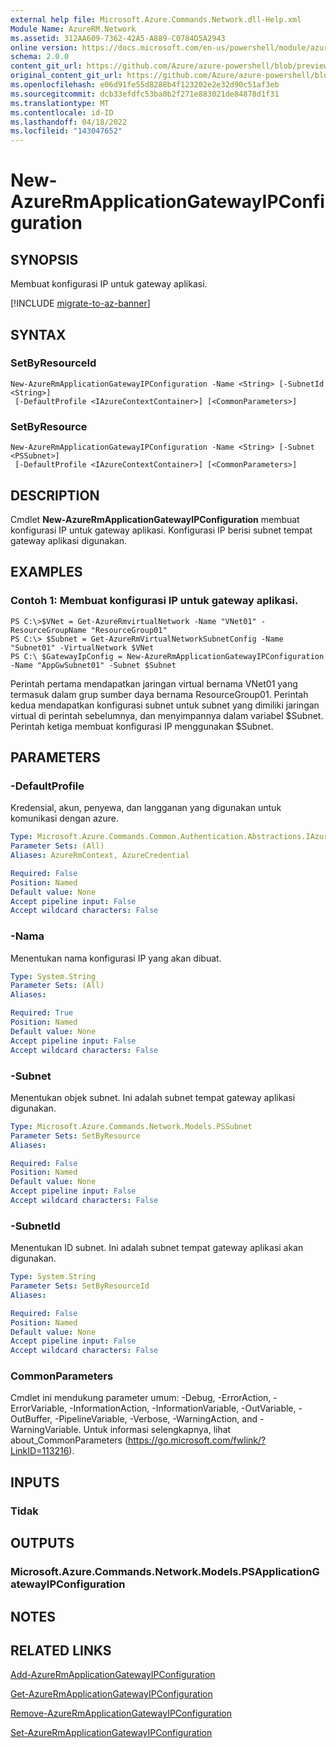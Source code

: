 ```yaml
---
external help file: Microsoft.Azure.Commands.Network.dll-Help.xml
Module Name: AzureRM.Network
ms.assetid: 312AA609-7362-42A5-A889-C0784D5A2943
online version: https://docs.microsoft.com/en-us/powershell/module/azurerm.network/new-azurermapplicationgatewayipconfiguration
schema: 2.0.0
content_git_url: https://github.com/Azure/azure-powershell/blob/preview/src/ResourceManager/Network/Commands.Network/help/New-AzureRmApplicationGatewayIPConfiguration.md
original_content_git_url: https://github.com/Azure/azure-powershell/blob/preview/src/ResourceManager/Network/Commands.Network/help/New-AzureRmApplicationGatewayIPConfiguration.md
ms.openlocfilehash: e06d91fe55d8288b4f123202e2e32d90c51af3eb
ms.sourcegitcommit: dcb33efdfc53ba0b2f271e883021de84878d1f31
ms.translationtype: MT
ms.contentlocale: id-ID
ms.lasthandoff: 04/18/2022
ms.locfileid: "143047652"
---
```

# New-AzureRmApplicationGatewayIPConfiguration

## SYNOPSIS
Membuat konfigurasi IP untuk gateway aplikasi.

[!INCLUDE [migrate-to-az-banner](../../includes/migrate-to-az-banner.md)]

## SYNTAX

### SetByResourceId
```
New-AzureRmApplicationGatewayIPConfiguration -Name <String> [-SubnetId <String>]
 [-DefaultProfile <IAzureContextContainer>] [<CommonParameters>]
```

### SetByResource
```
New-AzureRmApplicationGatewayIPConfiguration -Name <String> [-Subnet <PSSubnet>]
 [-DefaultProfile <IAzureContextContainer>] [<CommonParameters>]
```

## DESCRIPTION
Cmdlet **New-AzureRmApplicationGatewayIPConfiguration** membuat konfigurasi IP untuk gateway aplikasi.
Konfigurasi IP berisi subnet tempat gateway aplikasi digunakan.

## EXAMPLES

### Contoh 1: Membuat konfigurasi IP untuk gateway aplikasi.
```
PS C:\>$VNet = Get-AzureRmvirtualNetwork -Name "VNet01" -ResourceGroupName "ResourceGroup01"
PS C:\> $Subnet = Get-AzureRmVirtualNetworkSubnetConfig -Name "Subnet01" -VirtualNetwork $VNet 
PS C:\ $GatewayIpConfig = New-AzureRmApplicationGatewayIPConfiguration -Name "AppGwSubnet01" -Subnet $Subnet
```

Perintah pertama mendapatkan jaringan virtual bernama VNet01 yang termasuk dalam grup sumber daya bernama ResourceGroup01.
Perintah kedua mendapatkan konfigurasi subnet untuk subnet yang dimiliki jaringan virtual di perintah sebelumnya, dan menyimpannya dalam variabel $Subnet.
Perintah ketiga membuat konfigurasi IP menggunakan $Subnet.

## PARAMETERS

### -DefaultProfile
Kredensial, akun, penyewa, dan langganan yang digunakan untuk komunikasi dengan azure.

```yaml
Type: Microsoft.Azure.Commands.Common.Authentication.Abstractions.IAzureContextContainer
Parameter Sets: (All)
Aliases: AzureRmContext, AzureCredential

Required: False
Position: Named
Default value: None
Accept pipeline input: False
Accept wildcard characters: False
```

### -Nama
Menentukan nama konfigurasi IP yang akan dibuat.

```yaml
Type: System.String
Parameter Sets: (All)
Aliases:

Required: True
Position: Named
Default value: None
Accept pipeline input: False
Accept wildcard characters: False
```

### -Subnet
Menentukan objek subnet.
Ini adalah subnet tempat gateway aplikasi digunakan.

```yaml
Type: Microsoft.Azure.Commands.Network.Models.PSSubnet
Parameter Sets: SetByResource
Aliases:

Required: False
Position: Named
Default value: None
Accept pipeline input: False
Accept wildcard characters: False
```

### -SubnetId
Menentukan ID subnet.
Ini adalah subnet tempat gateway aplikasi akan digunakan.

```yaml
Type: System.String
Parameter Sets: SetByResourceId
Aliases:

Required: False
Position: Named
Default value: None
Accept pipeline input: False
Accept wildcard characters: False
```

### CommonParameters
Cmdlet ini mendukung parameter umum: -Debug, -ErrorAction, -ErrorVariable, -InformationAction, -InformationVariable, -OutVariable, -OutBuffer, -PipelineVariable, -Verbose, -WarningAction, and -WarningVariable. Untuk informasi selengkapnya, lihat about_CommonParameters (https://go.microsoft.com/fwlink/?LinkID=113216).

## INPUTS

### Tidak

## OUTPUTS

### Microsoft.Azure.Commands.Network.Models.PSApplicationGatewayIPConfiguration

## NOTES

## RELATED LINKS

[Add-AzureRmApplicationGatewayIPConfiguration](./Add-AzureRmApplicationGatewayIPConfiguration.md)

[Get-AzureRmApplicationGatewayIPConfiguration](./Get-AzureRmApplicationGatewayIPConfiguration.md)

[Remove-AzureRmApplicationGatewayIPConfiguration](./Remove-AzureRmApplicationGatewayIPConfiguration.md)

[Set-AzureRmApplicationGatewayIPConfiguration](./Set-AzureRmApplicationGatewayIPConfiguration.md)


